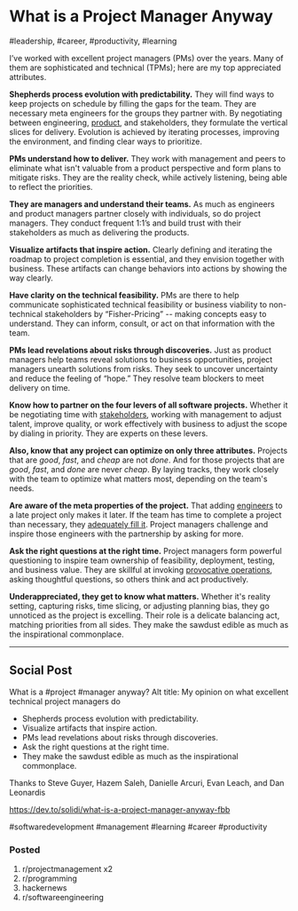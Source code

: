 # What is a Project Manager Anyway
#leadership, #career, #productivity, #learning

I’ve worked with excellent project managers (PMs) over the years. Many of them are sophisticated and technical (TPMs); here are my top appreciated attributes.

**Shepherds process evolution with predictability.** They will find ways to keep projects on schedule by filling the gaps for the team. They are necessary meta engineers for the groups they partner with. By negotiating between engineering, [product](https://dev.to/solidi/what-is-a-product-manager-anyway-3pc4), and stakeholders, they formulate the vertical slices for delivery. Evolution is achieved by iterating processes, improving the environment, and finding clear ways to prioritize.

**PMs understand how to deliver.** They work with management and peers to eliminate what isn't valuable from a product perspective and form plans to mitigate risks. They are the reality check, while actively listening, being able to reflect the priorities.

**They are managers and understand their teams.** As much as engineers and product managers partner closely with individuals, so do project managers. They conduct frequent 1:1’s and build trust with their stakeholders as much as delivering the products.

**Visualize artifacts that inspire action.** Clearly defining and iterating the roadmap to project completion is essential, and they envision together with business. These artifacts can change behaviors into actions by showing the way clearly.

**Have clarity on the technical feasibility.** PMs are there to help communicate sophisticated technical feasibility or business viability to non-technical stakeholders by “Fisher-Pricing” -- making concepts easy to understand. They can inform, consult, or act on that information with the team.

**PMs lead revelations about risks through discoveries.** Just as product managers help teams reveal solutions to business opportunities, project managers unearth solutions from risks. They seek to uncover uncertainty and reduce the feeling of “hope.” They resolve team blockers to meet delivery on time.

**Know how to partner on the four levers of all software projects.** Whether it be negotiating time with [stakeholders](https://medium.com/hackernoon/the-springboard-pattern-340e00379404), working with management to adjust talent, improve quality, or work effectively with business to adjust the scope by dialing in priority. They are experts on these levers.

**Also, know that any project can optimize on only three attributes.** Projects that are *good*, *fast*, and *cheap* are not *done*. And for those projects that are *good*, *fast*, and *done* are never *cheap*. By laying tracks, they work closely with the team to optimize what matters most, depending on the team's needs.

**Are aware of the meta properties of the project.** That adding [engineers](https://dev.to/solidi/what-is-an-engineering-manager-anyway-4and) to a late project only makes it later. If the team has time to complete a project than necessary, they [adequately fill it](https://en.wikipedia.org/wiki/Parkinson%27s_law). Project managers challenge and inspire those engineers with the partnership by asking for more.

**Ask the right questions at the right time.** Project managers form powerful questioning to inspire team ownership of feasibility, deployment, testing, and business value. They are skillful at invoking [provocative operations](https://en.wikipedia.org/wiki/Po_(lateral_thinking)), asking thoughtful questions, so others think and act productively.

**Underappreciated, they get to know what matters.** Whether it's reality setting, capturing risks, time slicing, or adjusting planning bias, they go unnoticed as the project is excelling. Their role is a delicate balancing act, matching priorities from all sides. They make the sawdust edible as much as the inspirational commonplace.

---

## Social Post

What is a #project #manager anyway?
Alt title: My opinion on what excellent technical project managers do

- Shepherds process evolution with predictability.
- Visualize artifacts that inspire action.
- PMs lead revelations about risks through discoveries.
- Ask the right questions at the right time.
- They make the sawdust edible as much as the inspirational commonplace.

Thanks to Steve Guyer, Hazem Saleh, Danielle Arcuri, Evan Leach, and Dan Leonardis

https://dev.to/solidi/what-is-a-project-manager-anyway-fbb

#softwaredevelopment #management #learning #career #productivity

### Posted

1. r/projectmanagement x2
1. r/programming
1. hackernews
1. r/softwareengineering
